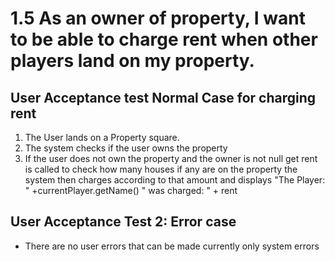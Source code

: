 # 1.5 As an owner of property, I want to be able to charge rent when other players land on my property.
## User Acceptance test Normal Case for charging rent
1. The User lands on a Property square.
2. The system checks if the user owns the property
3. If the user does not own the property and the owner is not null get rent is called to check how many houses if any are on the property
the system then charges according to that amount and displays "The Player: " +currentPlayer.getName() " was charged: " + rent
## User Acceptance Test 2: Error case
- There are no user errors that can be made currently only system errors
